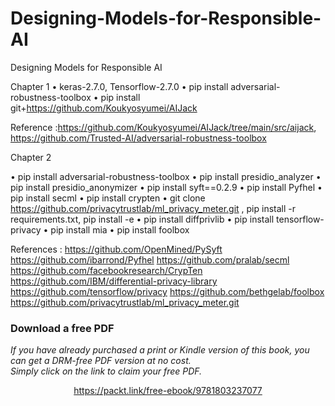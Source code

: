 # Designing-Models-for-Responsible-AI
Designing Models for Responsible AI

Chapter 1
•	keras-2.7.0, Tensorflow-2.7.0
•	pip install adversarial-robustness-toolbox
•	pip install git+https://github.com/Koukyosyumei/AIJack

Reference :https://github.com/Koukyosyumei/AIJack/tree/main/src/aijack,
https://github.com/Trusted-AI/adversarial-robustness-toolbox

Chapter 2

•	pip install adversarial-robustness-toolbox
•	pip install presidio_analyzer
•	pip install presidio_anonymizer
•	pip install syft==0.2.9
•	pip install Pyfhel
•	pip install secml
•	pip install crypten
•	git clone https://github.com/privacytrustlab/ml_privacy_meter.git , pip install -r requirements.txt, pip install -e
•	pip install diffprivlib
•	pip install tensorflow-privacy
•	pip install mia
•	pip install foolbox

References :
https://github.com/OpenMined/PySyft
https://github.com/ibarrond/Pyfhel
https://github.com/pralab/secml
https://github.com/facebookresearch/CrypTen
https://github.com/IBM/differential-privacy-library
https://github.com/tensorflow/privacy
https://github.com/bethgelab/foolbox
https://github.com/privacytrustlab/ml_privacy_meter.git 




### Download a free PDF

 <i>If you have already purchased a print or Kindle version of this book, you can get a DRM-free PDF version at no cost.<br>Simply click on the link to claim your free PDF.</i>
<p align="center"> <a href="https://packt.link/free-ebook/9781803237077">https://packt.link/free-ebook/9781803237077 </a> </p>